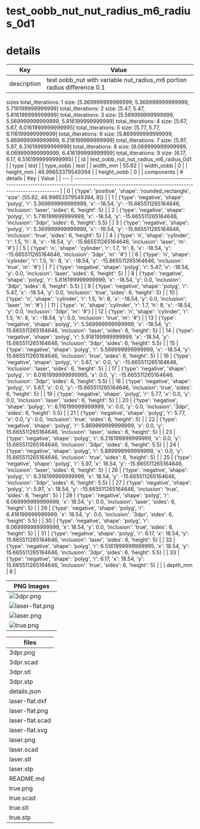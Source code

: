 # test_oobb_nut_nut_radius_m6_radius_0d1
# details
| Key         | Value                                                                                                                                                                                                                                                                                                                                                                                                                                                                                                                                                                                                                                                                                                                                                                                                                                                                                                                                                                                                                                                                                                                                                                                                                                                                                                                                                                                                                                                                                                                                                                                                                                                                                                                                                                                                                                                                                                                                                                                                                                                                                                                                                                                                                                                                                                                                                                                                                                                                                                                                                                                                                                                                                                                                                                                                                                                                                                                                                                                                                                                                                                                                                                                                                                                                                                                                                                                                                                                                                                                                                                                                                                                                                                                                                                                                                                                                                                                                                                                                                                                                                                                                                                                                                                                                                                                                                                                                                                                                                                                                                                                                                                                                                                      |
| ----------- | ---------------------------------------------------------------------------------------------------------------------------------------------------------------------------------------------------------------------------------------------------------------------------------------------------------------------------------------------------------------------------------------------------------------------------------------------------------------------------------------------------------------------------------------------------------------------------------------------------------------------------------------------------------------------------------------------------------------------------------------------------------------------------------------------------------------------------------------------------------------------------------------------------------------------------------------------------------------------------------------------------------------------------------------------------------------------------------------------------------------------------------------------------------------------------------------------------------------------------------------------------------------------------------------------------------------------------------------------------------------------------------------------------------------------------------------------------------------------------------------------------------------------------------------------------------------------------------------------------------------------------------------------------------------------------------------------------------------------------------------------------------------------------------------------------------------------------------------------------------------------------------------------------------------------------------------------------------------------------------------------------------------------------------------------------------------------------------------------------------------------------------------------------------------------------------------------------------------------------------------------------------------------------------------------------------------------------------------------------------------------------------------------------------------------------------------------------------------------------------------------------------------------------------------------------------------------------------------------------------------------------------------------------------------------------------------------------------------------------------------------------------------------------------------------------------------------------------------------------------------------------------------------------------------------------------------------------------------------------------------------------------------------------------------------------------------------------------------------------------------------------------------------------------------------------------------------------------------------------------------------------------------------------------------------------------------------------------------------------------------------------------------------------------------------------------------------------------------------------------------------------------------------------------------------------------------------------------------------------------------------------------------------------------------------------------------------------------------------------------------------------------------------------------------------------------------------------------------------------------------------------------------------------------------------------------------------------------------------------------------------------------------------------------------------------------------------------------------------------------------------------------------------------------------------------------------------------------------------------------------------------------------------------------------------------------------------------------------------------------------------------------------------------------------------------------------------------------------------------------------------------------------------------------------------------------------------------------------------------------------------------------------------------------------------------------------------------------- |
| description | test oobb_nut with variable nut_radius_m6  portion radius difference 0.1 
 sizes 
total_itterations: 1 size: [5.369999999999999, 5.369999999999999, 5.716199999999999]
total_itterations: 2 size: [5.47, 5.47, 5.816199999999999]
total_itterations: 3 size: [5.569999999999999, 5.569999999999999, 5.916199999999999]
total_itterations: 4 size: [5.67, 5.67, 6.0161999999999995]
total_itterations: 5 size: [5.77, 5.77, 6.116199999999999]
total_itterations: 6 size: [5.869999999999999, 5.869999999999999, 6.216199999999999]
total_itterations: 7 size: [5.97, 5.97, 6.316199999999999]
total_itterations: 8 size: [6.069999999999999, 6.069999999999999, 6.416199999999999]
total_itterations: 9 size: [6.17, 6.17, 6.5161999999999995]
                                                                                                                                                                                                                                                                                                                                                                                                                                                                                                                                                                                                                                                                                                                                                                                                                                                                                                                                                                                                                                                                                                                                                                                                                                                                                                                                                                                                                                                                                                                                                                                                                                                                                                                                                                                                                                                                                                                                                                                                                                                                                                                                                                                                                                                                                                                                                                                                                                                                                                                                                                                                                                                                                                                                                                                                                                                                                                                                                                                                                                                                                                                                                                                                                                                                                                                                                                                                                                                                                                                                                                                                                                                                                                                                                                                                                                                                                                                                                            |
| id          | test_oobb_nut_nut_radius_m6_radius_0d1                                                                                                                                                                                                                                                                                                                                                                                                                                                                                                                                                                                                                                                                                                                                                                                                                                                                                                                                                                                                                                                                                                                                                                                                                                                                                                                                                                                                                                                                                                                                                                                                                                                                                                                                                                                                                                                                                                                                                                                                                                                                                                                                                                                                                                                                                                                                                                                                                                                                                                                                                                                                                                                                                                                                                                                                                                                                                                                                                                                                                                                                                                                                                                                                                                                                                                                                                                                                                                                                                                                                                                                                                                                                                                                                                                                                                                                                                                                                                                                                                                                                                                                                                                                                                                                                                                                                                                                                                                                                                                                                                                                                                                                                     |
| type        | test                                                                                                                                                                                                                                                                                                                                                                                                                                                                                                                                                                                                                                                                                                                                                                                                                                                                                                                                                                                                                                                                                                                                                                                                                                                                                                                                                                                                                                                                                                                                                                                                                                                                                                                                                                                                                                                                                                                                                                                                                                                                                                                                                                                                                                                                                                                                                                                                                                                                                                                                                                                                                                                                                                                                                                                                                                                                                                                                                                                                                                                                                                                                                                                                                                                                                                                                                                                                                                                                                                                                                                                                                                                                                                                                                                                                                                                                                                                                                                                                                                                                                                                                                                                                                                                                                                                                                                                                                                                                                                                                                                                                                                                                                                       |
| type_oobb   | test                                                                                                                                                                                                                                                                                                                                                                                                                                                                                                                                                                                                                                                                                                                                                                                                                                                                                                                                                                                                                                                                                                                                                                                                                                                                                                                                                                                                                                                                                                                                                                                                                                                                                                                                                                                                                                                                                                                                                                                                                                                                                                                                                                                                                                                                                                                                                                                                                                                                                                                                                                                                                                                                                                                                                                                                                                                                                                                                                                                                                                                                                                                                                                                                                                                                                                                                                                                                                                                                                                                                                                                                                                                                                                                                                                                                                                                                                                                                                                                                                                                                                                                                                                                                                                                                                                                                                                                                                                                                                                                                                                                                                                                                                                       |
| width_mm    | 55.62                                                                                                                                                                                                                                                                                                                                                                                                                                                                                                                                                                                                                                                                                                                                                                                                                                                                                                                                                                                                                                                                                                                                                                                                                                                                                                                                                                                                                                                                                                                                                                                                                                                                                                                                                                                                                                                                                                                                                                                                                                                                                                                                                                                                                                                                                                                                                                                                                                                                                                                                                                                                                                                                                                                                                                                                                                                                                                                                                                                                                                                                                                                                                                                                                                                                                                                                                                                                                                                                                                                                                                                                                                                                                                                                                                                                                                                                                                                                                                                                                                                                                                                                                                                                                                                                                                                                                                                                                                                                                                                                                                                                                                                                                                      |
| width_oobb  | 0                                                                                                                                                                                                                                                                                                                                                                                                                                                                                                                                                                                                                                                                                                                                                                                                                                                                                                                                                                                                                                                                                                                                                                                                                                                                                                                                                                                                                                                                                                                                                                                                                                                                                                                                                                                                                                                                                                                                                                                                                                                                                                                                                                                                                                                                                                                                                                                                                                                                                                                                                                                                                                                                                                                                                                                                                                                                                                                                                                                                                                                                                                                                                                                                                                                                                                                                                                                                                                                                                                                                                                                                                                                                                                                                                                                                                                                                                                                                                                                                                                                                                                                                                                                                                                                                                                                                                                                                                                                                                                                                                                                                                                                                                                          |
| height_mm   | 46.99653379549394                                                                                                                                                                                                                                                                                                                                                                                                                                                                                                                                                                                                                                                                                                                                                                                                                                                                                                                                                                                                                                                                                                                                                                                                                                                                                                                                                                                                                                                                                                                                                                                                                                                                                                                                                                                                                                                                                                                                                                                                                                                                                                                                                                                                                                                                                                                                                                                                                                                                                                                                                                                                                                                                                                                                                                                                                                                                                                                                                                                                                                                                                                                                                                                                                                                                                                                                                                                                                                                                                                                                                                                                                                                                                                                                                                                                                                                                                                                                                                                                                                                                                                                                                                                                                                                                                                                                                                                                                                                                                                                                                                                                                                                                                          |
| height_oobb | 0                                                                                                                                                                                                                                                                                                                                                                                                                                                                                                                                                                                                                                                                                                                                                                                                                                                                                                                                                                                                                                                                                                                                                                                                                                                                                                                                                                                                                                                                                                                                                                                                                                                                                                                                                                                                                                                                                                                                                                                                                                                                                                                                                                                                                                                                                                                                                                                                                                                                                                                                                                                                                                                                                                                                                                                                                                                                                                                                                                                                                                                                                                                                                                                                                                                                                                                                                                                                                                                                                                                                                                                                                                                                                                                                                                                                                                                                                                                                                                                                                                                                                                                                                                                                                                                                                                                                                                                                                                                                                                                                                                                                                                                                                                          |
| components  | # details
| Key | Value                                                                                                                                                 |
| --- | ----------------------------------------------------------------------------------------------------------------------------------------------------- |
| 0   | {'type': 'positive', 'shape': 'rounded_rectangle', 'size': [55.62, 46.99653379549394, 8]}                                                             |
| 1   | {'type': 'negative', 'shape': 'polyg', 'r': 5.369999999999999, 'x': -18.54, 'y': -15.665511265164646, 'inclusion': 'laser', 'sides': 6, 'height': 5}  |
| 2   | {'type': 'negative', 'shape': 'polyg', 'r': 5.716199999999999, 'x': -18.54, 'y': -15.665511265164646, 'inclusion': '3dpr', 'sides': 6, 'height': 5.5} |
| 3   | {'type': 'negative', 'shape': 'polyg', 'r': 5.369999999999999, 'x': -18.54, 'y': -15.665511265164646, 'inclusion': 'true', 'sides': 6, 'height': 5}   |
| 4   | {'type': 'n', 'shape': 'cylinder', 'r': 1.5, 'h': 8, 'x': -18.54, 'y': -15.665511265164646, 'inclusion': 'laser', 'm': '#'}                           |
| 5   | {'type': 'n', 'shape': 'cylinder', 'r': 1.7, 'h': 8, 'x': -18.54, 'y': -15.665511265164646, 'inclusion': '3dpr', 'm': '#'}                            |
| 6   | {'type': 'n', 'shape': 'cylinder', 'r': 1.5, 'h': 8, 'x': -18.54, 'y': -15.665511265164646, 'inclusion': 'true', 'm': '#'}                            |
| 7   | {'type': 'negative', 'shape': 'polyg', 'r': 5.47, 'x': -18.54, 'y': 0.0, 'inclusion': 'laser', 'sides': 6, 'height': 5}                               |
| 8   | {'type': 'negative', 'shape': 'polyg', 'r': 5.816199999999999, 'x': -18.54, 'y': 0.0, 'inclusion': '3dpr', 'sides': 6, 'height': 5.5}                 |
| 9   | {'type': 'negative', 'shape': 'polyg', 'r': 5.47, 'x': -18.54, 'y': 0.0, 'inclusion': 'true', 'sides': 6, 'height': 5}                                |
| 10  | {'type': 'n', 'shape': 'cylinder', 'r': 1.5, 'h': 8, 'x': -18.54, 'y': 0.0, 'inclusion': 'laser', 'm': '#'}                                           |
| 11  | {'type': 'n', 'shape': 'cylinder', 'r': 1.7, 'h': 8, 'x': -18.54, 'y': 0.0, 'inclusion': '3dpr', 'm': '#'}                                            |
| 12  | {'type': 'n', 'shape': 'cylinder', 'r': 1.5, 'h': 8, 'x': -18.54, 'y': 0.0, 'inclusion': 'true', 'm': '#'}                                            |
| 13  | {'type': 'negative', 'shape': 'polyg', 'r': 5.569999999999999, 'x': -18.54, 'y': 15.665511265164646, 'inclusion': 'laser', 'sides': 6, 'height': 5}   |
| 14  | {'type': 'negative', 'shape': 'polyg', 'r': 5.916199999999999, 'x': -18.54, 'y': 15.665511265164646, 'inclusion': '3dpr', 'sides': 6, 'height': 5.5}  |
| 15  | {'type': 'negative', 'shape': 'polyg', 'r': 5.569999999999999, 'x': -18.54, 'y': 15.665511265164646, 'inclusion': 'true', 'sides': 6, 'height': 5}    |
| 16  | {'type': 'negative', 'shape': 'polyg', 'r': 5.67, 'x': 0.0, 'y': -15.665511265164646, 'inclusion': 'laser', 'sides': 6, 'height': 5}                  |
| 17  | {'type': 'negative', 'shape': 'polyg', 'r': 6.0161999999999995, 'x': 0.0, 'y': -15.665511265164646, 'inclusion': '3dpr', 'sides': 6, 'height': 5.5}   |
| 18  | {'type': 'negative', 'shape': 'polyg', 'r': 5.67, 'x': 0.0, 'y': -15.665511265164646, 'inclusion': 'true', 'sides': 6, 'height': 5}                   |
| 19  | {'type': 'negative', 'shape': 'polyg', 'r': 5.77, 'x': 0.0, 'y': 0.0, 'inclusion': 'laser', 'sides': 6, 'height': 5}                                  |
| 20  | {'type': 'negative', 'shape': 'polyg', 'r': 6.116199999999999, 'x': 0.0, 'y': 0.0, 'inclusion': '3dpr', 'sides': 6, 'height': 5.5}                    |
| 21  | {'type': 'negative', 'shape': 'polyg', 'r': 5.77, 'x': 0.0, 'y': 0.0, 'inclusion': 'true', 'sides': 6, 'height': 5}                                   |
| 22  | {'type': 'negative', 'shape': 'polyg', 'r': 5.869999999999999, 'x': 0.0, 'y': 15.665511265164646, 'inclusion': 'laser', 'sides': 6, 'height': 5}      |
| 23  | {'type': 'negative', 'shape': 'polyg', 'r': 6.216199999999999, 'x': 0.0, 'y': 15.665511265164646, 'inclusion': '3dpr', 'sides': 6, 'height': 5.5}     |
| 24  | {'type': 'negative', 'shape': 'polyg', 'r': 5.869999999999999, 'x': 0.0, 'y': 15.665511265164646, 'inclusion': 'true', 'sides': 6, 'height': 5}       |
| 25  | {'type': 'negative', 'shape': 'polyg', 'r': 5.97, 'x': 18.54, 'y': -15.665511265164646, 'inclusion': 'laser', 'sides': 6, 'height': 5}                |
| 26  | {'type': 'negative', 'shape': 'polyg', 'r': 6.316199999999999, 'x': 18.54, 'y': -15.665511265164646, 'inclusion': '3dpr', 'sides': 6, 'height': 5.5}  |
| 27  | {'type': 'negative', 'shape': 'polyg', 'r': 5.97, 'x': 18.54, 'y': -15.665511265164646, 'inclusion': 'true', 'sides': 6, 'height': 5}                 |
| 28  | {'type': 'negative', 'shape': 'polyg', 'r': 6.069999999999999, 'x': 18.54, 'y': 0.0, 'inclusion': 'laser', 'sides': 6, 'height': 5}                   |
| 29  | {'type': 'negative', 'shape': 'polyg', 'r': 6.416199999999999, 'x': 18.54, 'y': 0.0, 'inclusion': '3dpr', 'sides': 6, 'height': 5.5}                  |
| 30  | {'type': 'negative', 'shape': 'polyg', 'r': 6.069999999999999, 'x': 18.54, 'y': 0.0, 'inclusion': 'true', 'sides': 6, 'height': 5}                    |
| 31  | {'type': 'negative', 'shape': 'polyg', 'r': 6.17, 'x': 18.54, 'y': 15.665511265164646, 'inclusion': 'laser', 'sides': 6, 'height': 5}                 |
| 32  | {'type': 'negative', 'shape': 'polyg', 'r': 6.5161999999999995, 'x': 18.54, 'y': 15.665511265164646, 'inclusion': '3dpr', 'sides': 6, 'height': 5.5}  |
| 33  | {'type': 'negative', 'shape': 'polyg', 'r': 6.17, 'x': 18.54, 'y': 15.665511265164646, 'inclusion': 'true', 'sides': 6, 'height': 5}                  |
 |
| depth_mm    | 8                                                                                                                                                                                                                                                                                                                                                                                                                                                                                                                                                                                                                                                                                                                                                                                                                                                                                                                                                                                                                                                                                                                                                                                                                                                                                                                                                                                                                                                                                                                                                                                                                                                                                                                                                                                                                                                                                                                                                                                                                                                                                                                                                                                                                                                                                                                                                                                                                                                                                                                                                                                                                                                                                                                                                                                                                                                                                                                                                                                                                                                                                                                                                                                                                                                                                                                                                                                                                                                                                                                                                                                                                                                                                                                                                                                                                                                                                                                                                                                                                                                                                                                                                                                                                                                                                                                                                                                                                                                                                                                                                                                                                                                                                                          |

| PNG Images |
| --- |
| ![3dpr.png](3dpr.png) |
| ![laser-flat.png](laser-flat.png) |
| ![laser.png](laser.png) |
| ![true.png](true.png) |


| files |
| --- |
| 3dpr.png |
| 3dpr.scad |
| 3dpr.stl |
| 3dpr.stp |
| details.json |
| laser-flat.dxf |
| laser-flat.png |
| laser-flat.scad |
| laser-flat.svg |
| laser.png |
| laser.scad |
| laser.stl |
| laser.stp |
| README.md |
| true.png |
| true.scad |
| true.stl |
| true.stp |

